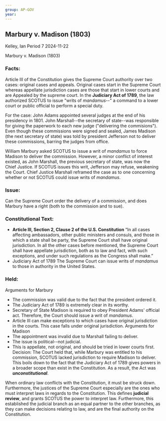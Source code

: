 ```yaml
---
group: AP-GOV
year:
---
```

## Marbury v. Madison (1803)
Kelley, Ian
Period 7
2024-11-22

Marbury v. Madison (1803)

### Facts:
Article III of the Constitution gives the Supreme Court authority over two cases: original cases and appeals. Original cases start in the Supreme Court whereas appellate jurisdiction cases are those that start in lower courts and are Appealed by the supreme court. In the **Judiciary Act of 1789**, the law authorized SCOTUS to issue "writs of *mandamus*--" a command to a lower court or public official to perform a special duty. 

For the case: John Adams appointed several judges at the end of his presidency in 1801. John Marshall--the secretary of state--was responsible for giving the paperwork to each new judge ("delivering the commisions"). Even though these commissions were signed and sealed, James Madison (the next secretary of state) was told by president Jefferson not to deliver these commissions, barring the judges from office.

William Marbury asked SCOTUS to issue a writ of *mandamus* to force Madison to deliver the commission. However, a minor conflict of interest existed, as John Marshall, the previous secretary of state, was now the Chief Justice. If SCOTUS issues this writ, Jefferson may refuse, weakening the Court. Chief Justice Marshall reframed the case as to one concerning whether or not SCOTUS could issue writs of *mandamus*.

### Issue: 
Can the Supreme Court order the delivery of a commission, and does Marbury have a right (both to the commission and to sue).

### Constitutional Text:
- **Article III, Section 2, Clause 2 of the U.S. Constitution**
	“In all cases affecting ambassadors, other public ministers and consuls, and those in which a state shall be party, the Supreme Court shall have original jurisdiction. In all the other cases before mentioned, the Supreme Court shall have appellate jurisdiction, both as to law and fact, with such exceptions, and under such regulations as the Congress shall make.”
- Judiciary Act of 1789
	The Supreme Court can issue writs of *mandamus* to those in authority in the United States.
### Held: 
Arguments for Marbury
- The commission was valid due to the fact that the president ordered it.
- The Judiciary Act of 1789 is extremely clear in its worthy.
- Secretary of State Madison is required to obey President Adams' official act. Therefore, the Court should issue a writ of *mandamus*. 
- Article III can make exceptions to which cases have original jurisdiction in the courts. This case falls under original jurisdiction.
Arguments for Madison
- The appointment was invalid due to Marshall failing to deliver.
- The issue is political--not judicial.
- This is appellate, not original, and should be tried in lower courts first.
Decision:
The Court held that, while Marbury was entitled to his commission, SCOTUS lacked jurisdiction to require Madison to deliver. This boils down to the fact that the Judiciary Act of 1789 gives powers in a broader scope than exist in the Constitution. As a result, the Act was ***unconstitutional***. 

When ordinary law conflicts with the Constitution, it must be struck down. Furthermore, the justices of the Supreme Court especially are the ones who must interpret laws in regards to the Constitution. This defines **judicial review**, and grants SCOTUS the power to interpret law. Furthermore, this established the judicial branch as an equal partner to the other branches, as they can make decisions relating to law, and are the final authority on the Constitution.
